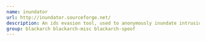 ```yaml
---
name: inundator
url: http://inundator.sourceforge.net/
description: An ids evasion tool, used to anonymously inundate intrusion detection logs with false positives in order to obfuscate a real attack.
group: blackarch blackarch-misc blackarch-spoof
---
```


